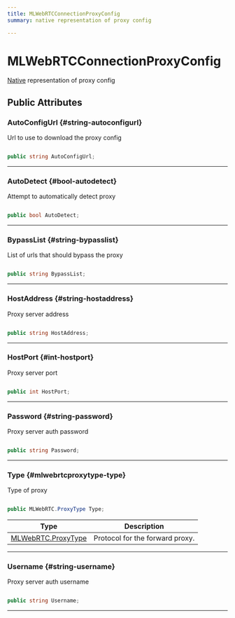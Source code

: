 ```yaml
---
title: MLWebRTCConnectionProxyConfig
summary: native representation of proxy config 

---
```


# MLWebRTCConnectionProxyConfig




[Native](/versioned_docs/version-14-Jun-2023/unity-api/api/UnityEngine.XR.MagicLeap.Native/UnityEngine.XR.MagicLeap.Native.md) representation of proxy config   





## Public Attributes

### AutoConfigUrl {#string-autoconfigurl}

Url to use to download the proxy config 

```csharp

public string AutoConfigUrl;

```






-----------

### AutoDetect {#bool-autodetect}

Attempt to automatically detect proxy 

```csharp

public bool AutoDetect;

```






-----------

### BypassList {#string-bypasslist}

List of urls that should bypass the proxy 

```csharp

public string BypassList;

```






-----------

### HostAddress {#string-hostaddress}

Proxy server address 

```csharp

public string HostAddress;

```






-----------

### HostPort {#int-hostport}

Proxy server port 

```csharp

public int HostPort;

```






-----------

### Password {#string-password}

Proxy server auth password 

```csharp

public string Password;

```






-----------

### Type {#mlwebrtcproxytype-type}

Type of proxy 

```csharp

public MLWebRTC.ProxyType Type;

```

| Type | Description  | 
|--|--|
| [MLWebRTC.ProxyType](/versioned_docs/version-14-Jun-2023/unity-api/api/UnityEngine.XR.MagicLeap/MLWebRTC/UnityEngine.XR.MagicLeap.MLWebRTC.md#enums-proxytype) | Protocol for the forward proxy.  |





-----------

### Username {#string-username}

Proxy server auth username 

```csharp

public string Username;

```






-----------


